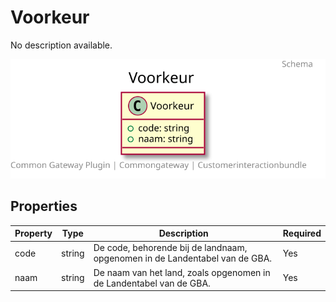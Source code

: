# Voorkeur

No description available.

![Class Diagram](https://github.com/CommonGateway/CustomerInteractionBundle/blob/pluginpage-update/docs/schema/klant.voorkeur.svg)

## Properties

| Property | Type | Description | Required |
|----------|------|-------------|----------|
| code | string | De code, behorende bij de landnaam, opgenomen in de Landentabel van de GBA. | Yes |
| naam | string | De naam van het land, zoals opgenomen in de Landentabel van de GBA. | Yes |
